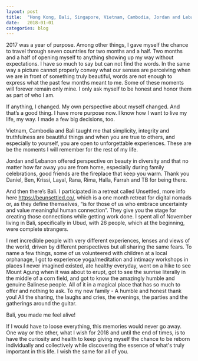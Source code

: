 ```yaml
---
layout: post
title:  "Hong Kong, Bali, Singapore, Vietnam, Cambodia, Jordan and Lebanon"
date:   2018-01-01
categories: blog
---
```


2017 was a year of purpose. Among other things, I gave myself the chance to travel through seven countries for two months and a half. Two months and a half of opening myself to anything showing up my way without expectations. I have so much to say but can not find the words. In the same way a picture cannot properly convey what our senses are perceiving when we are in front of something truly beautiful, words are not enough to express what the past few months meant to me. Some of these moments will forever remain only mine. I only ask myself to be honest and honor them as part of who I am.

If anything, I changed. My own perspective about myself changed. And that’s a good thing. I have more purpose now. I know how I want to live my life, my way. I made a few big decisions, too.

Vietnam, Cambodia and Bali taught me that simplicity, integrity and truthfulness are beautiful things and when you are true to others, and especially to yourself, you are open to unforgettable experiences. These are be the moments I will remember for the rest of my life.

Jordan and Lebanon offered perspective on beauty in diversity and that no matter how far away you are from home, especially during family celebrations, good friends are the fireplace that keep you warm. Thank you Daniel, Ben, Krissi, Layal, Rana, Rima, Halla, Farrah and TB for being there.

And then there’s Bali. I participated in a retreat called Unsettled, more info here https://beunsettled.co/, which is a one month retreat for digital nomads or, as they define themselves, “is for those of us who embrace uncertainty and value meaningful human connection”. They give you the stage for creating those connections while getting work done. I spent all of November living in Bali, specifically in Ubud, with 26 people, which at the beginning, were complete strangers.

I met incredible people with very different experiences, lenses and views of the world, driven by different perspectives but all sharing the same fears. To name a few things, some of us volunteered with children at a local orphanage, I got to experience yoga/meditation and intimacy workshops in places I never imagined existed, ate healthy everyday, went on a hike to see Mount Agung when it was about to erupt, got to see the sunrise literally in the middle of a corn field, and got to know the amazingly humble and genuine Balinese people. All of it in a magical place that has so much to offer and nothing to ask. To my new family - A humble and honest thank you! All the sharing, the laughs and cries, the evenings, the parties and the gatherings around the guitar.

Bali, you made me feel alive!

If I would have to loose everything, this memories would never go away. One way or the other, what I wish for 2018 and until the end of times, is to have the curiosity and health to keep giving myself the chance to be reborn individually and collectively while discovering the essence of what's truly important in this life. I wish the same for all of you.
